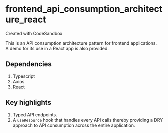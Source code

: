 # frontend_api_consumption_architecture_react
Created with CodeSandbox

This is an API consumption architecture pattern for frontend applications. <br>
A demo for its use in a React app is also provided.

## Dependencies
1. Typescript
2. Axios
3. React

## Key highlights
1. Typed API endpoints.
2. A `useResource` hook that handles every API calls thereby providing a DRY approach to API consumption
across the entire application.
